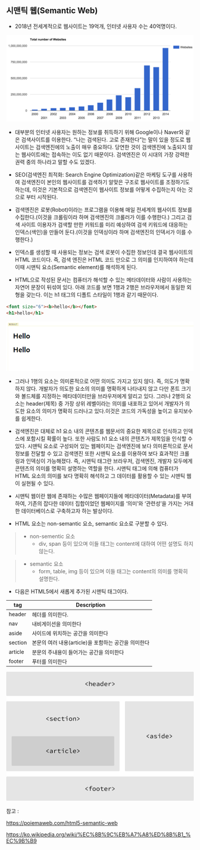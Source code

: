 ## 시맨틱 웹(Semantic Web)
- 2018년 전세계적으로 웹사이트는 19억개, 인터넷 사용자 수는 40억명이다.

![](../assets/html2_1.png)

- 대부분의 인터넷 사용자는 원하는 정보를 취득하기 위해 Google이나 Naver와 같은 검색사이트를 이용한다. “나는 검색된다. 고로 존재한다”는 말이 있을 정도로 웹사이트는 검색엔진에의 노출이 매우 중요하다. 당연한 것이 검색엔진에 노출되지 않는 웹사이트에는 접속하는 이도 없기 때문이다. 검색엔진은 이 시대의 가장 강력한 권력 중의 하나라고 말할 수도 있겠다.

- SEO(검색엔진 최적화: Search Engine Optimization)같은 마케팅 도구를 사용하여 검색엔진이 본인의 웹사이트를 검색하기 알맞은 구조로 웹사이트를 조정하기도 하는데, 이것은 기본적으로 검색엔진이 웹사이트 정보를 어떻게 수집하는지 아는 것으로 부터 시작된다.

- 검색엔진은 로봇(Robot)이라는 프로그램을 이용해 매일 전세계의 웹사이트 정보를 수집한다.(이것을 크롤링이라 하며 검색엔진의 크롤러가 이를 수행한다.) 그리고 검색 사이트 이용자가 검색할 만한 키워드를 미리 예상하여 검색 키워드에 대응하는 인덱스(색인)을 만들어 둔다.(이것을 인덱싱이라 하며 검색엔진의 인덱서가 이를 수행한다.)

- 인덱스를 생성할 때 사용되는 정보는 검색 로봇이 수집한 정보인데 결국 웹사이트의 HTML 코드이다. 즉, 검색 엔진은 HTML 코드 만으로 그 의미를 인지하여야 하는데 이때 시맨틱 요소(Semantic element)를 해석하게 된다.

- HTML으로 작성된 문서는 컴퓨터가 해석할 수 있는 메타데이터와 사람이 사용하는 자연어 문장이 뒤섞여 있다. 아래 코드를 보면 1행과 2행은 브라우저에서 동일한 외형을 갖는다. 이는 h1 태그의 디폴트 스타일이 1행과 같기 때문이다.

```html
<font size="6"><b>hello</b></font>
<h1>hello</h1>
```

![](../assets/html2_2.PNG)


- 그러나 1행의 요소는 의미론적으로 어떤 의미도 가지고 있지 않다. 즉, 의도가 명확하지 않다. 개발자가 의도한 요소의 의미를 명확하게 나타내지 않고 다만 폰트 크기와 볼드체를 지정하는 메타데이터만을 브라우저에게 알리고 있다. 그러나 2행의 요소는 header(제목) 중 가장 상위 레벨이라는 의미를 내포하고 있어서 개발자가 의도한 요소의 의미가 명확히 드러나고 있다.이것은 코드의 가독성을 높이고 유지보수를 쉽게한다.

- 검색엔진은 대체로 h1 요소 내의 콘텐츠를 웹문서의 중요한 제목으로 인식하고 인덱스에 포함시킬 확률이 높다. 또한 사람도 h1 요소 내의 콘텐츠가 제목임을 인식할 수 있다. 시맨틱 요소로 구성되어 있는 웹페이지는 검색엔진에 보다 의미론적으로 문서 정보를 전달할 수 있고 검색엔진 또한 시맨틱 요소를 이용하여 보다 효과적인 크롤링과 인덱싱이 가능해졌다. 즉, 시맨틱 태그란 브라우저, 검색엔진, 개발자 모두에게 콘텐츠의 의미를 명확히 설명하는 역할을 한다. 시맨틱 태그에 의해 컴퓨터가 HTML 요소의 의미를 보다 명확히 해석하고 그 데이터를 활용할 수 있는 시맨틱 웹이 실현될 수 있다.

- 시맨틱 웹이란 웹에 존재하는 수많은 웹페이지들에 메타데이터(Metadata)를 부여하여, 기존의 잡다한 데이터 집합이었던 웹페이지를 ‘의미’와 ‘관련성’을 가지는 거대한 데이터베이스로 구축하고자 하는 발상이다.

- HTML 요소는 non-semantic 요소, semantic 요소로 구분할 수 있다.

> - non-sementic 요소
>   - div, span 등이 있으며 이들 태그는 content에 대하여 어떤 설명도 하지 않는다.

> - semantic 요소
>   - form, table, img 등이 있으며 이들 태그는 content의 의미를 명확히 설명한다.

- 다음은 HTML5에서 새롭게 추가된 시맨틱 태그이다.

|tag | Description |
|---|---|
|header | 헤더를 의미한다.|
|nav | 내비게이션을 의미한다|
|aside | 사이드에 위치하는 공간을 의미한다|
|section | 본문의 여러 내용(article)을 포함하는 공간을 의미한다|
|article | 분문의 주내용이 들어가는 공간을 의미한다|
|footer | 푸터를 의미한다|

![](../assets/html2_3.png)


참고 :

https://poiemaweb.com/html5-semantic-web

https://ko.wikipedia.org/wiki/%EC%8B%9C%EB%A7%A8%ED%8B%B1_%EC%9B%B9
